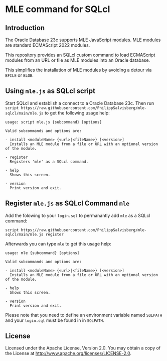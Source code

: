 # MLE command for SQLcl

## Introduction

The Oracle Database 23c supports MLE JavaScript modules. MLE modules are standard ECMAScript 2022 modules.

This repository provides an SQLcl custom command to load ECMAScript modules from an URL or file as MLE modules into an Oracle database.

This simplifies the installation of MLE modules by avoiding a detour via `BFILE` or `BLOB`.

## Using `mle.js` as SQLcl script

Start SQLcl and establish a connect to a Oracle Database 23c. Then run `script https://raw.githubusercontent.com/PhilippSalvisberg/mle-sqlcl/main/mle.js` to get the following usage help:

```
usage: script mle.js {subcommand} [options]

Valid subcommands and options are:

- install <moduleName> {<url>|<fileName>} [<version>]
  Installs an MLE module from a file or URL with an optional version of the module.

- register
  Registers 'mle' as a SQLcl command.

- help
  Shows this screen.

- version
  Print version and exit.
```

## Register `mle.js` as SQLcl Command `mle`

Add the folowing to your `login.sql` to permanantly add `mle` as a SQLcl command:

```
script https://raw.githubusercontent.com/PhilippSalvisberg/mle-sqlcl/main/mle.js register
```

Afterwards you can type `mle` to get this usage help:

```
usage: mle {subcommand} [options]

Valid subcommands and options are:

- install <moduleName> {<url>|<fileName>} [<version>]
  Installs an MLE module from a file or URL with an optional version of the module.

- help
  Shows this screen.

- version
  Print version and exit.
```

Please note that you need to define an environment variable named `SQLPATH` and your `login.sql` must be found in in `SQLPATH`.

## License

Licensed under the Apache License, Version 2.0. You may obtain a copy of the License at <http://www.apache.org/licenses/LICENSE-2.0>.
